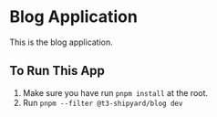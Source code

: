 # Blog Application

This is the blog application.

## To Run This App
1. Make sure you have run `pnpm install` at the root.
2. Run `pnpm --filter @t3-shipyard/blog dev`
